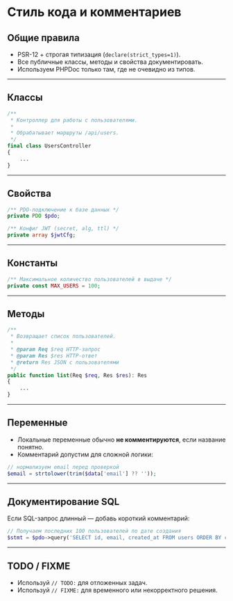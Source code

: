 # Стиль кода и комментариев

## Общие правила
- PSR-12 + строгая типизация (`declare(strict_types=1)`).
- Все публичные классы, методы и свойства документировать.
- Используем PHPDoc только там, где не очевидно из типов.

---

## Классы
```php
/**
 * Контроллер для работы с пользователями.
 *
 * Обрабатывает маршруты /api/users.
 */
final class UsersController
{
    ...
}
```

---

## Свойства

```php
/** PDO-подключение к базе данных */
private PDO $pdo;

/** Конфиг JWT (secret, alg, ttl) */
private array $jwtCfg;
```

---

## Константы

```php
/** Максимальное количество пользователей в выдаче */
private const MAX_USERS = 100;
```

---

## Методы

```php
/**
 * Возвращает список пользователей.
 *
 * @param Req $req HTTP-запрос
 * @param Res $res HTTP-ответ
 * @return Res JSON с пользователями
 */
public function list(Req $req, Res $res): Res
{
    ...
}
```

---

## Переменные

* Локальные переменные обычно **не комментируются**, если название понятно.
* Комментарий допустим для сложной логики:

```php
// нормализуем email перед проверкой
$email = strtolower(trim($data['email'] ?? ''));
```

---

## Документирование SQL

Если SQL-запрос длинный — добавь короткий комментарий:

```php
// Получаем последних 100 пользователей по дате создания
$stmt = $pdo->query('SELECT id, email, created_at FROM users ORDER BY created_at DESC LIMIT 100');
```

---

## TODO / FIXME

* Используй `// TODO:` для отложенных задач.
* Используй `// FIXME:` для временного или некорректного решения.